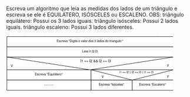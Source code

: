 Escreva um algoritmo que leia as medidas dos lados de um triângulo e
escreva se ele é EQUILÁTERO, ISÓSCELES ou ESCALENO.
OBS: triângulo equilátero: Possui os 3 lados iguais.
 triângulo isósceles: Possui 2 lados iguais.
 triângulo escaleno: Possui 3 lados diferentes.

![](https://github.com/Yxav/proglogic/blob/apnp/exercicios-4/39/39.png)
